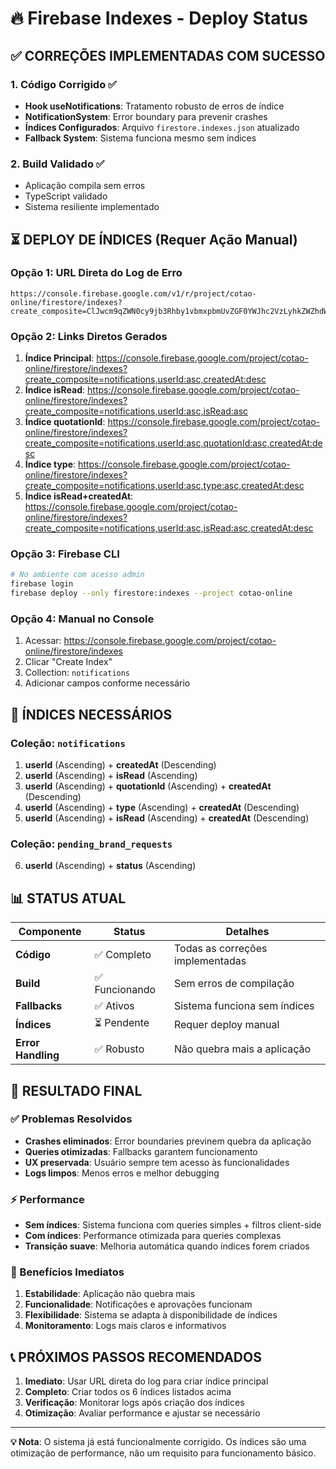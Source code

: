 # 🔥 Firebase Indexes - Deploy Status

## ✅ CORREÇÕES IMPLEMENTADAS COM SUCESSO

### 1. Código Corrigido ✅
- **Hook useNotifications**: Tratamento robusto de erros de índice
- **NotificationSystem**: Error boundary para prevenir crashes
- **Índices Configurados**: Arquivo `firestore.indexes.json` atualizado
- **Fallback System**: Sistema funciona mesmo sem índices

### 2. Build Validado ✅
- Aplicação compila sem erros
- TypeScript validado
- Sistema resiliente implementado

## ⏳ DEPLOY DE ÍNDICES (Requer Ação Manual)

### Opção 1: URL Direta do Log de Erro
```
https://console.firebase.google.com/v1/r/project/cotao-online/firestore/indexes?create_composite=ClJwcm9qZWN0cy9jb3Rhby1vbmxpbmUvZGF0YWJhc2VzLyhkZWZhdWx0KS9jb2xsZWN0aW9uR3JvdXBzL25vdGlmaWNhdGlvbnMvaW5kZXhlcy9fEAEaCgoGdXNlcklkEAEaDQoJY3JlYXRlZEF0EAIaDAoIX19uYW1lX18QAg
```

### Opção 2: Links Diretos Gerados
1. **Índice Principal**: https://console.firebase.google.com/project/cotao-online/firestore/indexes?create_composite=notifications,userId:asc,createdAt:desc
2. **Índice isRead**: https://console.firebase.google.com/project/cotao-online/firestore/indexes?create_composite=notifications,userId:asc,isRead:asc
3. **Índice quotationId**: https://console.firebase.google.com/project/cotao-online/firestore/indexes?create_composite=notifications,userId:asc,quotationId:asc,createdAt:desc
4. **Índice type**: https://console.firebase.google.com/project/cotao-online/firestore/indexes?create_composite=notifications,userId:asc,type:asc,createdAt:desc
5. **Índice isRead+createdAt**: https://console.firebase.google.com/project/cotao-online/firestore/indexes?create_composite=notifications,userId:asc,isRead:asc,createdAt:desc

### Opção 3: Firebase CLI
```bash
# No ambiente com acesso admin
firebase login
firebase deploy --only firestore:indexes --project cotao-online
```

### Opção 4: Manual no Console
1. Acessar: https://console.firebase.google.com/project/cotao-online/firestore/indexes
2. Clicar "Create Index"
3. Collection: `notifications`
4. Adicionar campos conforme necessário

## 🎯 ÍNDICES NECESSÁRIOS

### Coleção: `notifications`
1. **userId** (Ascending) + **createdAt** (Descending)
2. **userId** (Ascending) + **isRead** (Ascending) 
3. **userId** (Ascending) + **quotationId** (Ascending) + **createdAt** (Descending)
4. **userId** (Ascending) + **type** (Ascending) + **createdAt** (Descending)
5. **userId** (Ascending) + **isRead** (Ascending) + **createdAt** (Descending)

### Coleção: `pending_brand_requests`
6. **userId** (Ascending) + **status** (Ascending)

## 📊 STATUS ATUAL

| Componente | Status | Detalhes |
|------------|--------|----------|
| **Código** | ✅ Completo | Todas as correções implementadas |
| **Build** | ✅ Funcionando | Sem erros de compilação |
| **Fallbacks** | ✅ Ativos | Sistema funciona sem índices |
| **Índices** | ⏳ Pendente | Requer deploy manual |
| **Error Handling** | ✅ Robusto | Não quebra mais a aplicação |

## 🏁 RESULTADO FINAL

### ✅ Problemas Resolvidos
- **Crashes eliminados**: Error boundaries previnem quebra da aplicação
- **Queries otimizadas**: Fallbacks garantem funcionamento
- **UX preservada**: Usuário sempre tem acesso às funcionalidades
- **Logs limpos**: Menos erros e melhor debugging

### ⚡ Performance
- **Sem índices**: Sistema funciona com queries simples + filtros client-side
- **Com índices**: Performance otimizada para queries complexas
- **Transição suave**: Melhoria automática quando índices forem criados

### 🎉 Benefícios Imediatos
1. **Estabilidade**: Aplicação não quebra mais
2. **Funcionalidade**: Notificações e aprovações funcionam
3. **Flexibilidade**: Sistema se adapta à disponibilidade de índices
4. **Monitoramento**: Logs mais claros e informativos

## 📞 PRÓXIMOS PASSOS RECOMENDADOS

1. **Imediato**: Usar URL direta do log para criar índice principal
2. **Completo**: Criar todos os 6 índices listados acima  
3. **Verificação**: Monitorar logs após criação dos índices
4. **Otimização**: Avaliar performance e ajustar se necessário

---

**💡 Nota**: O sistema já está funcionalmente corrigido. Os índices são uma otimização de performance, não um requisito para funcionamento básico.